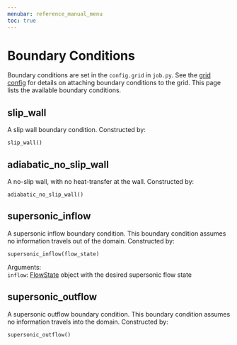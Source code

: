 ```yaml
---
menubar: reference_manual_menu
toc: true
---
```


# Boundary Conditions
Boundary conditions are set in the `config.grid` in `job.py`. 
See the [grid config](/documentation/reference_manual/grid/grid) for details on attaching boundary conditions to the grid.
This page lists the available boundary conditions.

## slip_wall
A slip wall boundary condition.
Constructed by:
```
slip_wall()
```
## adiabatic_no_slip_wall
A no-slip wall, with no heat-transfer at the wall. Constructed by:
```
adiabatic_no_slip_wall()
```

## supersonic_inflow
A supersonic inflow boundary condition.
This boundary condition assumes no information travels out of the domain.
Constructed by:
```
supersonic_inflow(flow_state)
```

Arguments:\
`inflow`: [FlowState](/documentation/reference_manual/gas_model/gas_model#FlowState) object with the desired supersonic flow state

## supersonic_outflow
A supersonic outflow boundary condition. 
This boundary condition assumes no information travels into the domain.
Constructed by:
```
supersonic_outflow()
```
